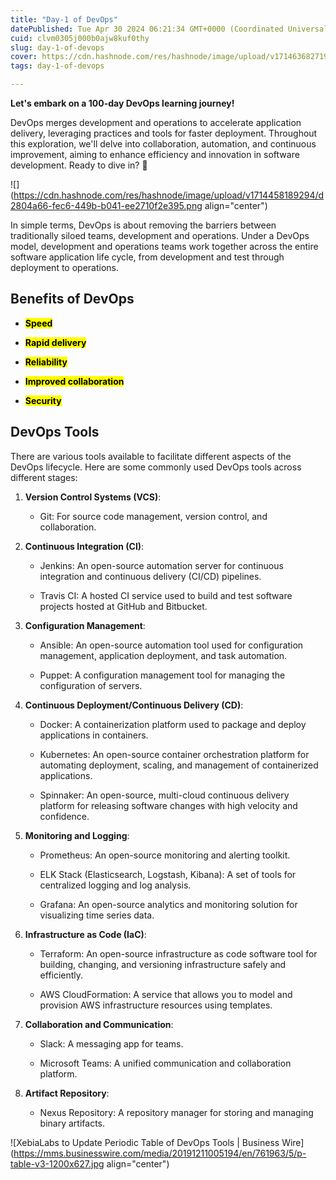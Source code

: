 ```yaml
---
title: "Day-1 of DevOps"
datePublished: Tue Apr 30 2024 06:21:34 GMT+0000 (Coordinated Universal Time)
cuid: clvm0305j000b0ajw8kuf0thy
slug: day-1-of-devops
cover: https://cdn.hashnode.com/res/hashnode/image/upload/v1714636827192/fd71f4ad-9d23-48a4-ad70-96b8562aa5a8.jpeg
tags: day-1-of-devops

---
```


**Let's embark on a 100-day DevOps learning journey!**

DevOps merges development and operations to accelerate application delivery, leveraging practices and tools for faster deployment. Throughout this exploration, we'll delve into collaboration, automation, and continuous improvement, aiming to enhance efficiency and innovation in software development. Ready to dive in? 🚀

![](https://cdn.hashnode.com/res/hashnode/image/upload/v1714458189294/d2804a66-fec6-449b-b041-ee2710f2e395.png align="center")

In simple terms, DevOps is about removing the barriers between traditionally siloed teams, development and operations. Under a DevOps model, development and operations teams work together across the entire software application life cycle, from development and test through deployment to operations.

## **Benefits of DevOps**

* **<mark>Speed</mark>**
    
* **<mark>Rapid delivery</mark>**
    
* **<mark>Reliability</mark>**
    
* **<mark>Improved collaboration</mark>**
    
* **<mark>Security</mark>**
    

## **DevOps Tools**

There are various tools available to facilitate different aspects of the DevOps lifecycle. Here are some commonly used DevOps tools across different stages:

1. **Version Control Systems (VCS)**:
    
    * Git: For source code management, version control, and collaboration.
        
2. **Continuous Integration (CI)**:
    
    * Jenkins: An open-source automation server for continuous integration and continuous delivery (CI/CD) pipelines.
        
    * Travis CI: A hosted CI service used to build and test software projects hosted at GitHub and Bitbucket.
        
3. **Configuration Management**:
    
    * Ansible: An open-source automation tool used for configuration management, application deployment, and task automation.
        
    * Puppet: A configuration management tool for managing the configuration of servers.
        
4. **Continuous Deployment/Continuous Delivery (CD)**:
    
    * Docker: A containerization platform used to package and deploy applications in containers.
        
    * Kubernetes: An open-source container orchestration platform for automating deployment, scaling, and management of containerized applications.
        
    * Spinnaker: An open-source, multi-cloud continuous delivery platform for releasing software changes with high velocity and confidence.
        
5. **Monitoring and Logging**:
    
    * Prometheus: An open-source monitoring and alerting toolkit.
        
    * ELK Stack (Elasticsearch, Logstash, Kibana): A set of tools for centralized logging and log analysis.
        
    * Grafana: An open-source analytics and monitoring solution for visualizing time series data.
        
6. **Infrastructure as Code (IaC)**:
    
    * Terraform: An open-source infrastructure as code software tool for building, changing, and versioning infrastructure safely and efficiently.
        
    * AWS CloudFormation: A service that allows you to model and provision AWS infrastructure resources using templates.
        
7. **Collaboration and Communication**:
    
    * Slack: A messaging app for teams.
        
    * Microsoft Teams: A unified communication and collaboration platform.
        
8. **Artifact Repository**:
    
    * Nexus Repository: A repository manager for storing and managing binary artifacts.
        

![XebiaLabs to Update Periodic Table of DevOps Tools | Business Wire](https://mms.businesswire.com/media/20191211005194/en/761963/5/p-table-v3-1200x627.jpg align="center")